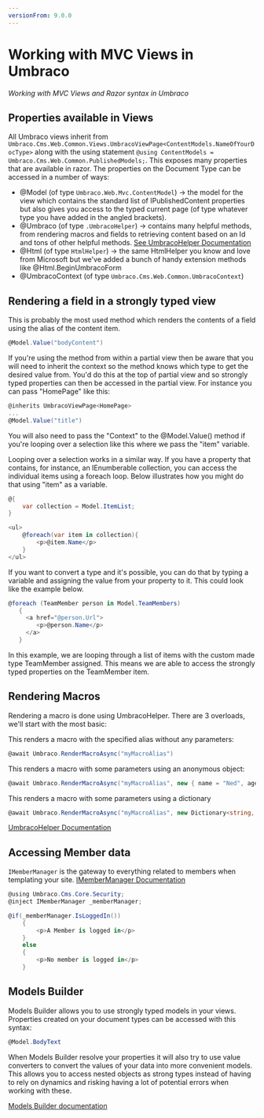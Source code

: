 ```yaml
---
versionFrom: 9.0.0
---
```



# Working with MVC Views in Umbraco

_Working with MVC Views and Razor syntax in Umbraco_

## Properties available in Views

All Umbraco views inherit from `Umbraco.Cms.Web.Common.Views.UmbracoViewPage<ContentModels.NameOfYourDocType>` along with the using statement `@using ContentModels = Umbraco.Cms.Web.Common.PublishedModels;`. This exposes many properties that are available in razor. The properties on the Document Type can be accessed in a number of ways:

* @Model (of type `Umbraco.Web.Mvc.ContentModel`) -> the model for the view which contains the standard list of IPublishedContent properties but also gives you access to the typed current page (of type whatever type you have added in the angled brackets).
* @Umbraco (of type `.UmbracoHelper`) -> contains many helpful methods, from rendering macros and fields to retrieving content based on an Id and tons of other helpful methods. [See UmbracoHelper Documentation](../../Querying/UmbracoHelper/index.md)
* @Html (of type `HtmlHelper`) -> the same HtmlHelper you know and love from Microsoft but we've added a bunch of handy extension methods like @Html.BeginUmbracoForm
* @UmbracoContext (of type `Umbraco.Cms.Web.Common.UmbracoContext`)

## Rendering a field in a strongly typed view

This is probably the most used method which renders the contents of a field using the alias of the content item.

```csharp
@Model.Value("bodyContent")
```

If you're using the method from within a partial view then be aware that you will need to inherit the context so the method knows which type to get the desired value from. You'd do this at the top of partial view and so strongly typed properties can then be accessed in the partial view. For instance you can pass "HomePage" like this:

```csharp
@inherits UmbracoViewPage<HomePage>
...
@Model.Value("title")
```

You will also need to pass the "Context" to the @Model.Value() method if you're looping over a selection like this where we pass the "item" variable.

Looping over a selection works in a similar way. If you have a property that contains, for instance, an IEnumberable collection, you can access the individual items using a foreach loop. Below illustrates how you might do that using "item" as a variable.

```csharp
@{
    var collection = Model.ItemList;
}

<ul>
    @foreach(var item in collection){
        <p>@item.Name</p>
    }
</ul>
```
If you want to convert a type and it's possible, you can do that by typing a variable and assigning the value from your property to it. This could look like the example below.
```csharp
@foreach (TeamMember person in Model.TeamMembers)
   {
     <a href="@person.Url">
        <p>@person.Name</p>
     </a>
   }
 ```

In this example, we are looping through a list of items with the custom made type TeamMember assigned. This means we are able to access the strongly typed properties on the TeamMember item.

## <a name="renderingMacros"></a>Rendering Macros

Rendering a macro is done using UmbracoHelper. There are 3 overloads, we'll start with the most basic:

This renders a macro with the specified alias without any parameters:

```csharp
@await Umbraco.RenderMacroAsync("myMacroAlias")
```

This renders a macro with some parameters using an anonymous object:

```csharp
@await Umbraco.RenderMacroAsync("myMacroAlias", new { name = "Ned", age = 28 })
```

This renders a macro with some parameters using a dictionary

```csharp
@await Umbraco.RenderMacroAsync("myMacroAlias", new Dictionary<string, object> {{ "name", "Ned"}, { "age", 27}})
```

[UmbracoHelper Documentation](../../Querying/UmbracoHelper/index.md)

## Accessing Member data

`IMemberManager` is the gateway to everything related to members when templating your site. [IMemberManager Documentation](../../Querying/IMemberManager/index.md)

```csharp
@using Umbraco.Cms.Core.Security;
@inject IMemberManager _memberManager;

@if(_memberManager.IsLoggedIn())
    {
        <p>A Member is logged in</p>
    }
    else
    {
        <p>No member is logged in</p>
    }
```

## Models Builder

Models Builder allows you to use strongly typed models in your views.
Properties created on your document types can be accessed with this syntax:

```csharp
@Model.BodyText
```

When Models Builder resolve your properties it will also try to use value converters to convert the values of your data into more convenient models. This allows you to access nested objects as strong types instead of having to rely on dynamics and risking having a lot of potential errors when working with these.

[Models Builder documentation](../Modelsbuilder/)
